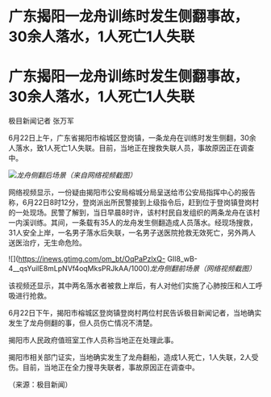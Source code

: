 # 广东揭阳一龙舟训练时发生侧翻事故，30余人落水，1人死亡1人失联

# 广东揭阳一龙舟训练时发生侧翻事故，30余人落水，1人死亡1人失联

极目新闻记者 张万军

6月22日上午，广东省揭阳市榕城区登岗镇，一条龙舟在训练时发生侧翻，30余人落水，致1人死亡1人失联。目前，当地正在搜救失联人员，事故原因正在调查中。

![](https://inews.gtimg.com/om_bt/OnU7ua5lwCnHhHnKAFZ4f32mRYtkYjXUpZ8qCiw2wJh5sAA/1000)_龙舟侧翻后场景（来自网络视频截图）_

网络视频显示，一份疑由揭阳市公安局榕城分局呈送给市公安局指挥中心的报告称，6月22日8时12分，登岗派出所民警接到上级指令后，赶到位于登岗镇登岗村的一处现场。民警了解到，当日早晨8时许，该村村民自发组织的两条龙舟在该村一内溪训练。其间，一条载有35人的龙舟发生侧翻造成人员落水。经现场搜救，31人安全上岸，一名男子落水后失联，一名男子送医院抢救无效死亡，另外两人送医治疗，无生命危险。

![](https://inews.gtimg.com/om_bt/OqPaPzlxQ-
GIl8_wB-4__qsYuilE8mLpNVf4oqMksPRJkAA/1000)_龙舟侧翻前场景（网络视频截图）_

该视频还显示，其中两名落水者被救上岸后，有人对他们实施了心肺按压和人工呼吸进行抢救。

6月22日下午，揭阳市榕城区登岗镇登岗村两位村民告诉极目新闻记者，当地确实发生了龙舟侧翻的事，但人员伤亡情况不清楚。

揭阳市人民政府值班室工作人员称当地正在处理此事。

揭阳市相关部门证实，当地确实发生了龙舟翻船，造成1人死亡，1人失联，2人受伤。目前，当地正在全力搜寻失联者，事故原因正在调查中。

（来源：极目新闻）

